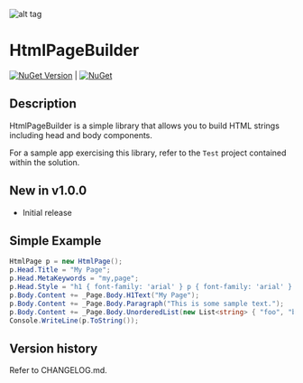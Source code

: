 ![alt tag](https://raw.githubusercontent.com/jchristn/HtmlPageBuilder/main/assets/icon.ico)

# HtmlPageBuilder

[![NuGet Version](https://img.shields.io/nuget/v/HtmlPageBuilder.svg?style=flat)](https://www.nuget.org/packages/HtmlPageBuilder/) | [![NuGet](https://img.shields.io/nuget/dt/HtmlPageBuilder.svg)](https://www.nuget.org/packages/HtmlPageBuilder)

## Description

HtmlPageBuilder is a simple library that allows you to build HTML strings including head and body components.

For a sample app exercising this library, refer to the ```Test``` project contained within the solution.

## New in v1.0.0

- Initial release

## Simple Example

```csharp
HtmlPage p = new HtmlPage();
p.Head.Title = "My Page";
p.Head.MetaKeywords = "my,page";
p.Head.Style = "h1 { font-family: 'arial' } p { font-family: 'arial' } ul { font-family: 'arial' }";
p.Body.Content += _Page.Body.H1Text("My Page");
p.Body.Content += _Page.Body.Paragraph("This is some sample text.");
p.Body.Content += _Page.Body.UnorderedList(new List<string> { "foo", "bar", "baz" });
Console.WriteLine(p.ToString());
```

## Version history

Refer to CHANGELOG.md.

